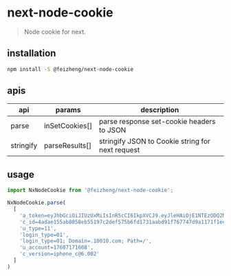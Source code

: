 # next-node-cookie
> Node cookie for next.

## installation
```bash
npm install -S @feizheng/next-node-cookie
```

## apis
| api       | params         | description                                      |
|-----------|----------------|--------------------------------------------------|
| parse     | inSetCookies[] | parse response set-cookie headers to JSON        |
| stringify | parseResults[] | stringify JSON to Cookie string for next request |

## usage
```js
import NxNodeCookie from '@feizheng/next-node-cookie';

NxNodeCookie.parse(
  [
    'a_token=eyJhbGciOiJIUzUxMiIsInR5cCI6IkpXVCJ9.eyJleHAiOjE1NTEzODQ2MjJvkFolg',
    'c_id=4adae155ab8058eb55197c2def575b6fd1731aabd91f767747d9a1171f1ecb67',
    'u_type=11',
    'login_type=01',
    'login_type=01; Domain=.10010.com; Path=/',
    'u_account=17607171608',
    'c_version=iphone_c@6.002'
  ]
)
```
